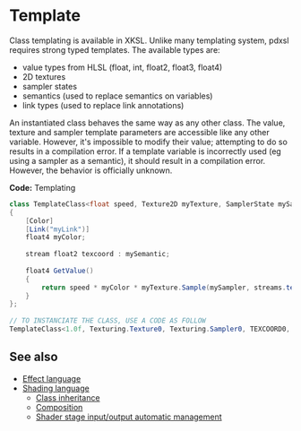 # Template

Class templating is available in XKSL. Unlike many templating system, pdxsl requires strong typed templates. The available types are:

- value types from HLSL (float, int, float2, float3, float4)
- 2D textures
- sampler states
- semantics (used to replace semantics on variables)
- link types (used to replace link annotations)

An instantiated class behaves the same way as any other class. The value, texture and sampler template parameters are accessible like any other variable. However, it's impossible to modify their value; attempting to do so results in a compilation error. If a template variable is incorrectly used (eg using a sampler as a semantic), it should result in a compilation error. However, the behavior is officially unknown.

**Code:** Templating

```cs
class TemplateClass<float speed, Texture2D myTexture, SamplerState mySampler, Semantic mySemantic, LinkType myLink>
{
	[Color]
	[Link("myLink")]
	float4 myColor;
 
	stream float2 texcoord : mySemantic;
 
	float4 GetValue()
	{
		return speed * myColor * myTexture.Sample(mySampler, streams.texcoord);
	}
};
 
// TO INSTANCIATE THE CLASS, USE A CODE AS FOLLOW
TemplateClass<1.0f, Texturing.Texture0, Texturing.Sampler0, TEXCOORD0, MyColorLink>
```

## See also

* [Effect language](effect-language.md)
* [Shading language](shading-language/index.md)
    - [Class inheritance](classes-mixins-and-inheritance.md)
    - [Composition](composition.md)
    - [Shader stage input/output automatic management](automatic-shader-stage-input-output.md)